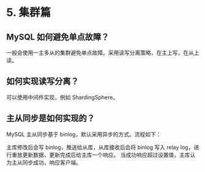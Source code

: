 # 5. 集群篇
## MySQL 如何避免单点故障？
一般会使用一主多从的集群避免单点故障。采用读写分离策略，在主上写，在从上读。

## 如何实现读写分离？
可以使用中间件实现，例如 ShardingSphere。

## 主从同步是如何实现的？
MySQL 主从同步基于 binlog，默认采用异步的方式。流程如下：

主库修改后会写 binlog，推送给从库，从库接收后会将 binlog 写入 relay log，进行重放更新数据，更新完成后给主库一个响应。
当成功响应超过设置值，主库认为主从同步成功，响应客户端。




